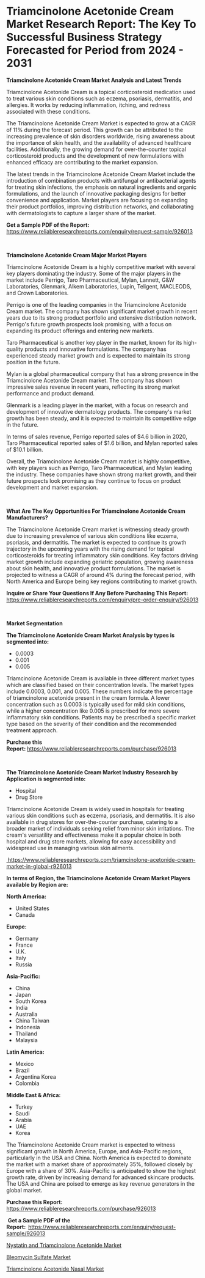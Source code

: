 <p><h1>Triamcinolone Acetonide Cream Market Research Report: The Key To Successful Business Strategy Forecasted for Period from 2024 - 2031</h1></p><p><strong>Triamcinolone Acetonide Cream Market Analysis and Latest Trends</strong></p>
<p><p>Triamcinolone Acetonide Cream is a topical corticosteroid medication used to treat various skin conditions such as eczema, psoriasis, dermatitis, and allergies. It works by reducing inflammation, itching, and redness associated with these conditions.</p><p>The Triamcinolone Acetonide Cream Market is expected to grow at a CAGR of 11% during the forecast period. This growth can be attributed to the increasing prevalence of skin disorders worldwide, rising awareness about the importance of skin health, and the availability of advanced healthcare facilities. Additionally, the growing demand for over-the-counter topical corticosteroid products and the development of new formulations with enhanced efficacy are contributing to the market expansion.</p><p>The latest trends in the Triamcinolone Acetonide Cream Market include the introduction of combination products with antifungal or antibacterial agents for treating skin infections, the emphasis on natural ingredients and organic formulations, and the launch of innovative packaging designs for better convenience and application. Market players are focusing on expanding their product portfolios, improving distribution networks, and collaborating with dermatologists to capture a larger share of the market.</p></p>
<p><strong>Get a Sample PDF of the Report:&nbsp;</strong> <a href="https://www.reliableresearchreports.com/enquiry/request-sample/926013">https://www.reliableresearchreports.com/enquiry/request-sample/926013</a></p>
<p>&nbsp;</p>
<p><strong>Triamcinolone Acetonide Cream Major Market Players</strong></p>
<p><p>Triamcinolone Acetonide Cream is a highly competitive market with several key players dominating the industry. Some of the major players in the market include Perrigo, Taro Pharmaceutical, Mylan, Lannett, G&W Laboratories, Glenmark, Alkem Laboratories, Lupin, Teligent, MACLEODS, and Crown Laboratories.</p><p>Perrigo is one of the leading companies in the Triamcinolone Acetonide Cream market. The company has shown significant market growth in recent years due to its strong product portfolio and extensive distribution network. Perrigo's future growth prospects look promising, with a focus on expanding its product offerings and entering new markets.</p><p>Taro Pharmaceutical is another key player in the market, known for its high-quality products and innovative formulations. The company has experienced steady market growth and is expected to maintain its strong position in the future.</p><p>Mylan is a global pharmaceutical company that has a strong presence in the Triamcinolone Acetonide Cream market. The company has shown impressive sales revenue in recent years, reflecting its strong market performance and product demand.</p><p>Glenmark is a leading player in the market, with a focus on research and development of innovative dermatology products. The company's market growth has been steady, and it is expected to maintain its competitive edge in the future.</p><p>In terms of sales revenue, Perrigo reported sales of $4.6 billion in 2020, Taro Pharmaceutical reported sales of $1.6 billion, and Mylan reported sales of $10.1 billion.</p><p>Overall, the Triamcinolone Acetonide Cream market is highly competitive, with key players such as Perrigo, Taro Pharmaceutical, and Mylan leading the industry. These companies have shown strong market growth, and their future prospects look promising as they continue to focus on product development and market expansion.</p></p>
<p>&nbsp;</p>
<p><strong>What Are The Key Opportunities For Triamcinolone Acetonide Cream Manufacturers?</strong></p>
<p><p>The Triamcinolone Acetonide Cream market is witnessing steady growth due to increasing prevalence of various skin conditions like eczema, psoriasis, and dermatitis. The market is expected to continue its growth trajectory in the upcoming years with the rising demand for topical corticosteroids for treating inflammatory skin conditions. Key factors driving market growth include expanding geriatric population, growing awareness about skin health, and innovative product formulations. The market is projected to witness a CAGR of around 4% during the forecast period, with North America and Europe being key regions contributing to market growth.</p></p>
<p><strong>Inquire or Share Your Questions If Any Before Purchasing This Report:</strong> <a href="https://www.reliableresearchreports.com/enquiry/pre-order-enquiry/926013">https://www.reliableresearchreports.com/enquiry/pre-order-enquiry/926013</a></p>
<p>&nbsp;</p>
<p><strong>Market Segmentation</strong></p>
<p><strong>The Triamcinolone Acetonide Cream Market Analysis by types is segmented into:</strong></p>
<p><ul><li>0.0003</li><li>0.001</li><li>0.005</li></ul></p>
<p><p>Triamcinolone Acetonide Cream is available in three different market types which are classified based on their concentration levels. The market types include 0.0003, 0.001, and 0.005. These numbers indicate the percentage of triamcinolone acetonide present in the cream formula. A lower concentration such as 0.0003 is typically used for mild skin conditions, while a higher concentration like 0.005 is prescribed for more severe inflammatory skin conditions. Patients may be prescribed a specific market type based on the severity of their condition and the recommended treatment approach.</p></p>
<p><strong>Purchase this Report:&nbsp;</strong><a href="https://www.reliableresearchreports.com/purchase/926013">https://www.reliableresearchreports.com/purchase/926013</a></p>
<p>&nbsp;</p>
<p><strong>The Triamcinolone Acetonide Cream Market Industry Research by Application is segmented into:</strong></p>
<p><ul><li>Hospital</li><li>Drug Store</li></ul></p>
<p><p>Triamcinolone Acetonide Cream is widely used in hospitals for treating various skin conditions such as eczema, psoriasis, and dermatitis. It is also available in drug stores for over-the-counter purchase, catering to a broader market of individuals seeking relief from minor skin irritations. The cream's versatility and effectiveness make it a popular choice in both hospital and drug store markets, allowing for easy accessibility and widespread use in managing various skin ailments.</p></p>
<p><a href="https://www.reliableresearchreports.com/triamcinolone-acetonide-cream-market-in-global-r926013">&nbsp;https://www.reliableresearchreports.com/triamcinolone-acetonide-cream-market-in-global-r926013</a></p>
<p><strong>In terms of Region, the Triamcinolone Acetonide Cream Market Players available by Region are:</strong></p>
<p>
    <p> <strong> North America: </strong>
        <ul>
            <li>United States</li>
            <li>Canada</li>
        </ul>
        </p> 
    <p> <strong> Europe: </strong>
        <ul>
            <li>Germany</li>
            <li>France</li>
            <li>U.K.</li>
            <li>Italy</li>
            <li>Russia</li>
        </ul>
        </p> 
    <p> <strong> Asia-Pacific: </strong>
        <ul>
            <li>China</li>
            <li>Japan</li>
            <li>South Korea</li>
            <li>India</li>
            <li>Australia</li>
            <li>China Taiwan</li>
            <li>Indonesia</li>
            <li>Thailand</li>
            <li>Malaysia</li>
        </ul>
        </p> 
    <p> <strong> Latin America: </strong>
        <ul>
            <li>Mexico</li>
            <li>Brazil</li>
            <li>Argentina Korea</li>
            <li>Colombia</li>
        </ul>
        </p> 
    <p> <strong> Middle East & Africa: </strong>
        <ul>
            <li>Turkey</li>
            <li>Saudi</li>
            <li>Arabia</li>
            <li>UAE</li>
            <li>Korea</li>
        </ul>
    </p>
    </p>
<p><p>The Triamcinolone Acetonide Cream market is expected to witness significant growth in North America, Europe, and Asia-Pacific regions, particularly in the USA and China. North America is expected to dominate the market with a market share of approximately 35%, followed closely by Europe with a share of 30%. Asia-Pacific is anticipated to show the highest growth rate, driven by increasing demand for advanced skincare products. The USA and China are poised to emerge as key revenue generators in the global market.</p></p>
<p><strong>Purchase this Report: </strong><a href="https://www.reliableresearchreports.com/purchase/926013">https://www.reliableresearchreports.com/purchase/926013</a></p>
<p>&nbsp;<strong>Get a Sample PDF of the Report:&nbsp;&nbsp;</strong><a href="https://www.reliableresearchreports.com/enquiry/request-sample/926013">https://www.reliableresearchreports.com/enquiry/request-sample/926013</a></p>
<p><strong></strong></p>
<p><p><a href="https://github.com/barbarakss89/Market-Research-Report-List-1/blob/main/nystatin-and-triamcinolone-acetonide-market.md">Nystatin and Triamcinolone Acetonide Market</a></p><p><a href="https://github.com/gamblestampleyjenny50m5sl6/Market-Research-Report-List-2/blob/main/bleomycin-sulfate-market.md">Bleomycin Sulfate Market</a></p><p><a href="https://github.com/nicholepatriciadoylenwnrjr0/Market-Research-Report-List-2/blob/main/triamcinolone-acetonide-nasal-market.md">Triamcinolone Acetonide Nasal Market</a></p></p>